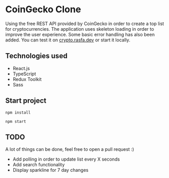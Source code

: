 # CoinGecko Clone

Using the free REST API provided by CoinGecko in order to create a top list for cryptocurrencies. The application uses skeleton loading in order to improve the user experience. Some basic error handling has also been added. You can test it on [crypto.rasfa.dev](https://crypto.rasfa.dev) or start it locally.

## Technologies used

- React.js
- TypeScript
- Redux Toolkit
- Sass

## Start project

```
npm install
```

```
npm start
```

## TODO

A lot of things can be done, feel free to open a pull request :)

- Add polling in order to update list every X seconds
- Add search functionality
- Display sparkline for 7 day changes 
